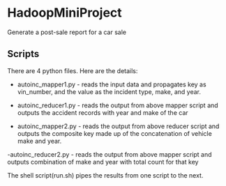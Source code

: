 # HadoopMiniProject
Generate a post-sale report for a car sale
## Scripts
There are 4 python files. Here are the details:
- autoinc_mapper1.py - reads the input data and propagates key as vin_number, and the value as the incident type, make, and year.

- autoinc_reducer1.py - reads the output from above mapper script and outputs the accident records with year and make of the car

- autoinc_mapper2.py - reads the output from above reducer script and outputs the composite key made up of the concatenation of vehicle make and
year.

-autoinc_reducer2.py - reads the output from above mapper script and outputs combination of make and year with total count for that key

The shell script(run.sh) pipes the results from one script to the next.

